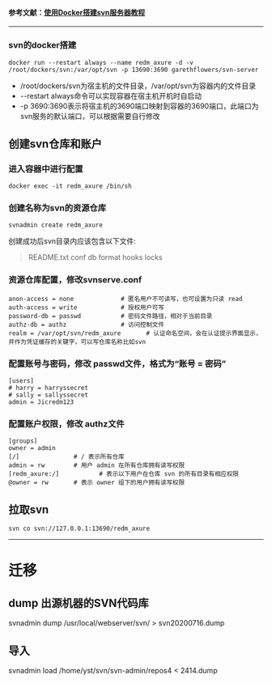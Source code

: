 #### 参考文献：[使用Docker搭建svn服务器教程](https://www.cnblogs.com/daryl-blog/p/11369577.html)
---

### svn的docker搭建
```
docker run --restart always --name redm_axure -d -v /root/dockers/svn:/var/opt/svn -p 13690:3690 garethflowers/svn-server
```
* /root/dockers/svn为宿主机的文件目录，/var/opt/svn为容器内的文件目录
* --restart always命令可以实现容器在宿主机开机时自启动
* -p 3690:3690表示将宿主机的3690端口映射到容器的3690端口，此端口为svn服务的默认端口，可以根据需要自行修改

## 创建svn仓库和账户
### 进入容器中进行配置
```
docker exec -it redm_axure /bin/sh
```
### 创建名称为svn的资源仓库
```
svnadmin create redm_axure
```
创建成功后svn目录内应该包含以下文件:

> README.txt conf db format hooks locks

### 资源仓库配置，修改svnserve.conf
```
anon-access = none             # 匿名用户不可读写，也可设置为只读 read
auth-access = write            # 授权用户可写
password-db = passwd           # 密码文件路径，相对于当前目录
authz-db = authz               # 访问控制文件
realm = /var/opt/svn/redm_axure       # 认证命名空间，会在认证提示界面显示，并作为凭证缓存的关键字，可以写仓库名称比如svn
```

### 配置账号与密码，修改 passwd文件，格式为“账号 = 密码”
```
[users]
# harry = harryssecret
# sally = sallyssecret
admin = Jicredm123
```

### 配置账户权限，修改 authz文件
```
[groups]
owner = admin
[/]               # / 表示所有仓库
admin = rw        # 用户 admin 在所有仓库拥有读写权限
[redm_axure:/]           # 表示以下用户在仓库 svn 的所有目录有相应权限
@owner = rw       # 表示 owner 组下的用户拥有读写权限
```

## 拉取svn
```
svn co svn://127.0.0.1:13690/redm_axure
```

---
# 迁移
## dump 出源机器的SVN代码库
svnadmin dump /usr/local/webserver/svn/ > svn20200716.dump

## 导入
svnadmin load /home/yst/svn/svn-admin/repos4 < 2414.dump
